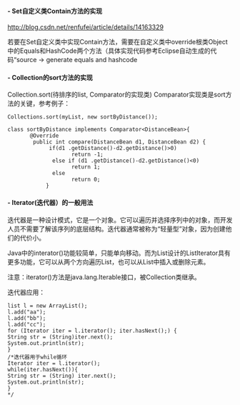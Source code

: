 #### - Set自定义类Contain方法的实现 ####

http://blog.csdn.net/renfufei/article/details/14163329

若要在Set自定义类中实现Contain方法，需要在自定义类中override根类Object中的Equals和HashCode两个方法（具体实现代码参考Eclipse自动生成的代码“source -> generate equals and hashcode

#### - Collection的sort方法的实现 ####

Collection.sort(待排序的list, Comparator的实现类)
Comparator实现类是sort方法的关键，参考例子：

	Collections.sort(myList, new sortByDistance());
	
	class sortByDistance implements Comparator<DistanceBean>{
	       @Override
	        public int compare(DistanceBean d1, DistanceBean d2) {
	             if(d1 .getDistance()-d2.getDistance()>0)
	                    return -1;
	              else if (d1 .getDistance()-d2.getDistance()<0)
	                    return 1;
	              else
	                    return 0;
	            }


#### - Iterator(迭代器）的一般用法 ####

迭代器是一种设计模式，它是一个对象。它可以遍历并选择序列中的对象，而开发人员不需要了解该序列的底层结构。迭代器通常被称为“轻量型”对象，因为创建他们的代价小。

Java中的interator()功能较简单，只能单向移动。而为List设计的ListIterator具有更多功能，它可以从两个方向遍历List，也可以从List中插入或删除元素。

注意：iterator()方法是java.lang.Iterable接口，被Collection类继承。

迭代器应用：
 
	list l = new ArrayList();
	l.add("aa");
	l.add("bb");
	l.add("cc");
	for (Iterator iter = l.iterator(); iter.hasNext();) {
	String str = (String)iter.next();
	System.out.println(str);
	}
	/*迭代器用于while循环
	Iterator iter = l.iterator();
	while(iter.hasNext()){
	String str = (String) iter.next();
	System.out.println(str);
	}
	*/


